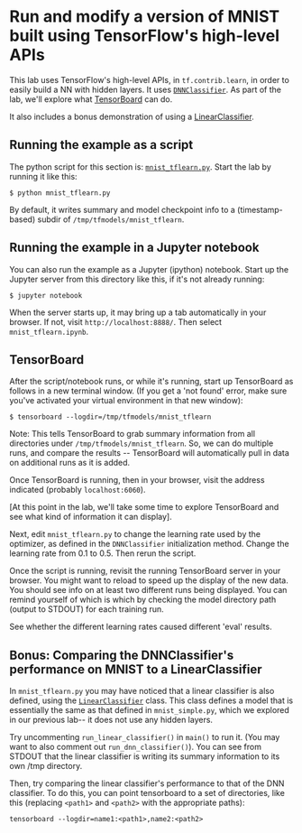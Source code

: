 
# Run and modify a version of MNIST built using TensorFlow's high-level APIs

This lab uses TensorFlow's high-level APIs, in `tf.contrib.learn`, in order to easily build a NN with hidden layers. It uses [`DNNClassifier`](https://www.tensorflow.org/versions/r0.11/api_docs/python/contrib.learn.html#DNNClassifier).
As part of the lab, we'll explore what [TensorBoard](https://www.tensorflow.org/versions/r0.11/how_tos/summaries_and_tensorboard/index.html) can do.

It also includes a bonus demonstration of using a [LinearClassifier](https://www.tensorflow.org/versions/r0.11/api_docs/python/contrib.learn.html#LinearClassifier).

## Running the example as a script

The python script for this section is: [`mnist_tflearn.py`](./mnist_tflearn.py).
Start the lab by running it like this:

```shell
$ python mnist_tflearn.py
```

By default, it writes summary and model checkpoint info to a (timestamp-based) subdir of `/tmp/tfmodels/mnist_tflearn`.

## Running the example in a Jupyter notebook

You can also run the example as a Jupyter (ipython) notebook.
Start up the Jupyter server from this directory like this, if it's not already running:

```shell
$ jupyter notebook
```

When the server starts up, it may bring up a tab automatically in your browser. If not, visit
`http://localhost:8888/`.  Then select `mnist_tflearn.ipynb`.

## TensorBoard

After the script/notebook runs, or while it's running, start up TensorBoard as follows in a new terminal window. (If you get a 'not found' error, make sure you've activated your virtual environment in that new window):

```shell
$ tensorboard --logdir=/tmp/tfmodels/mnist_tflearn
```

Note: This tells TensorBoard to grab summary information from all directories under `/tmp/tfmodels/mnist_tflearn`.  So, we can do multiple runs, and compare the results -- TensorBoard will automatically pull in data on additional runs as it is added.

Once TensorBoard is running, then in your browser, visit the address indicated (probably `localhost:6060`).

[At this point in the lab, we'll take some time to explore TensorBoard and see what kind of information it can display].

Next, edit `mnist_tflearn.py` to change the learning rate used by the optimizer, as defined in the
`DNNClassifier` initialization method. Change the learning rate from 0.1 to 0.5.
Then rerun the script.

Once the script is running, revisit the running TensorBoard server in your browser. You might want to reload to speed up the display of the new data.  You should see info on at least two different runs being displayed.
You can remind yourself of which is which by checking the model directory path (output to STDOUT) for each training run.

See whether the different learning rates caused different 'eval' results.

## Bonus: Comparing the DNNClassifier's performance on MNIST to a LinearClassifier

In `mnist_tflearn.py` you may have noticed that a linear classifier is also defined, using the
[`LinearClassifier`](https://www.tensorflow.org/versions/r0.11/api_docs/python/contrib.learn.html#LinearClassifier) class.  This class defines a model that is essentially the same as that defined in
`mnist_simple.py`, which we explored in our previous lab-- it does not use any hidden layers.

Try uncommenting `run_linear_classifier()` in `main()` to run it. (You may want to also comment out
`run_dnn_classifier()`).  You can see from STDOUT that the linear classifier is writing its summary information to its own /tmp directory.

Then, try comparing the linear classifier's performance to that of the DNN classifier.
To do this, you can point tensorboard to a set of directories, like this (replacing `<path1>` and `<path2>` with the appropriate paths):

```shell
tensorboard --logdir=name1:<path1>,name2:<path2>
```




